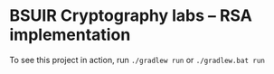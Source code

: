 # BSUIR Cryptography labs – RSA implementation

To see this project in action, run ```./gradlew run``` or ```./gradlew.bat run```
